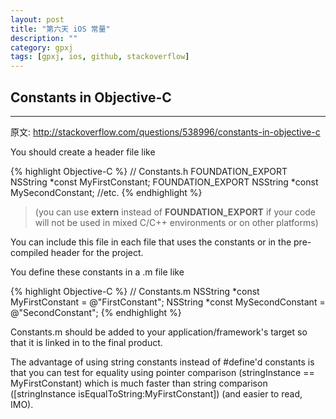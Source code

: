 ```yaml
---
layout: post
title: "第六天 iOS 常量"
description: ""
category: gpxj
tags: [gpxj, ios, github, stackoverflow]
---
```



## Constants in Objective-C
---

原文: <http://stackoverflow.com/questions/538996/constants-in-objective-c>

You should create a header file like

{% highlight Objective-C %}
// Constants.h
FOUNDATION_EXPORT NSString *const MyFirstConstant;
FOUNDATION_EXPORT NSString *const MySecondConstant;
//etc.
{% endhighlight %}

> (you can use **extern** instead of **FOUNDATION_EXPORT** if your code will not be used in mixed C/C++ environments or on other platforms)

You can include this file in each file that uses the constants or in the pre-compiled header for the project.

You define these constants in a .m file like

{% highlight Objective-C %}
// Constants.m
NSString *const MyFirstConstant = @"FirstConstant";
NSString *const MySecondConstant = @"SecondConstant";
{% endhighlight %}

Constants.m should be added to your application/framework's target so that it is linked in to the final product.

The advantage of using string constants instead of #define'd constants is that you can test for equality using pointer comparison (stringInstance == MyFirstConstant) which is much faster than string comparison ([stringInstance isEqualToString:MyFirstConstant]) (and easier to read, IMO).
